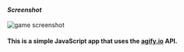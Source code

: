#### _Screenshot_

![game screenshot](https://i.postimg.cc/nz6MwGHn/age.png)

#### This is a simple JavaScript app that uses the [agify.io](https://agify.io) API.
